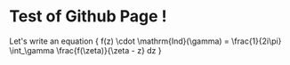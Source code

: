 # Test of Github Page !

Let's write an equation 
\{
  f(z) \cdot \mathrm{Ind}(\gamma) = \frac{1}{2i\pi} \int_\gamma \frac{f(\zeta)}{\zeta - z} dz
\}

